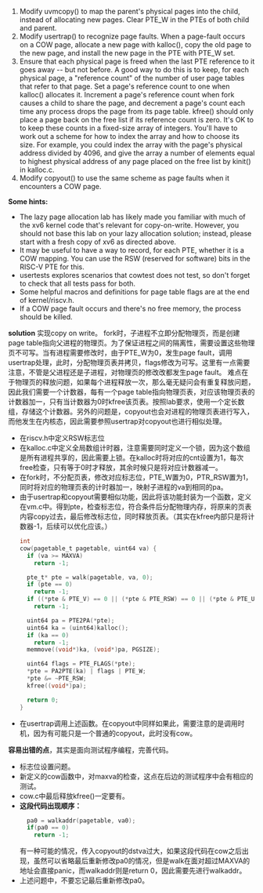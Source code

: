 1. Modify uvmcopy() to map the parent's physical pages into the child, instead of allocating new pages. Clear PTE_W in the PTEs of both child and parent.
2. Modify usertrap() to recognize page faults. When a page-fault occurs on a COW page, allocate a new page with kalloc(), copy the old page to the new page, and install the new page in the PTE with PTE_W set.
3. Ensure that each physical page is freed when the last PTE reference to it goes away -- but not before. A good way to do this is to keep, for each physical page, a "reference count" of the number of user page tables that refer to that page. Set a page's reference count to one when kalloc() allocates it. Increment a page's reference count when fork causes a child to share the page, and decrement a page's count each time any process drops the page from its page table. kfree() should only place a page back on the free list if its reference count is zero. It's OK to to keep these counts in a fixed-size array of integers. You'll have to work out a scheme for how to index the array and how to choose its size. For example, you could index the array with the page's physical address divided by 4096, and give the array a number of elements equal to highest physical address of any page placed on the free list by kinit() in kalloc.c.
4. Modify copyout() to use the same scheme as page faults when it encounters a COW page.

**Some hints:**

- The lazy page allocation lab has likely made you familiar with much of the xv6 kernel code that's relevant for copy-on-write. However, you should not base this lab on your lazy allocation solution; instead, please start with a fresh copy of xv6 as directed above.
- It may be useful to have a way to record, for each PTE, whether it is a COW mapping. You can use the RSW (reserved for software) bits in the RISC-V PTE for this.
- usertests explores scenarios that cowtest does not test, so don't forget to check that all tests pass for both.
- Some helpful macros and definitions for page table flags are at the end of kernel/riscv.h.
- If a COW page fault occurs and there's no free memory, the process should be killed.

**solution**
实现copy on write。
fork时，子进程不立即分配物理页，而是创建page table指向父进程的物理页。为了保证进程之间的隔离性，需要设置这些物理页不可写。当有进程需要修改时，由于PTE_W为0，发生page fault，调用usertrap处理，此时，分配物理页表并拷贝，flags修改为可写。这里有一点需要注意，不管是父进程还是子进程，对物理页的修改改都发生page fault。
难点在于物理页的释放问题，如果每个进程释放一次，那么毫无疑问会有重复释放问题，因此我们需要一个计数器，每有一个page table指向物理页表，对应该物理页表的计数器加一，只有当计数器为0时kfree该页表。按照lab要求，使用一个定长数组，存储这个计数器。另外的问题是，copyout也会对进程的物理页表进行写入，而他发生在内核态，因此需要参照usertrap对copyout也进行相似处理。

- 在riscv.h中定义RSW标志位
- 在kalloc.c中定义全局数组计时器，注意需要同时定义一个锁，因为这个数组是所有进程共享的，因此需要上锁。在kalloc时将对应的cnt设置为1，每次free检查，只有等于0时才释放，其余时候只是将对应计数器减一。
- 在fork时，不分配页表，修改对应标志位，PTE_W置为0，PTR_RSW置为1，同时将对应的物理页表的计时器加一，映射子进程的va到相同的pa。
- 由于usertrap和copyout需要相似功能，因此将该功能封装为一个函数，定义在vm.c中。得到pte，检查标志位，符合条件后分配物理内存，将原来的页表内容copy过去，最后修改标志位，同时释放页表。（其实在kfree内部只是将计数器-1，后续可以优化应该。）
  ```c
  int
  cow(pagetable_t pagetable, uint64 va) {
    if (va >= MAXVA)
      return -1;

    pte_t* pte = walk(pagetable, va, 0);
    if (pte == 0)
      return -1;
    if ((*pte & PTE_V) == 0 || (*pte & PTE_RSW) == 0 || (*pte & PTE_U) == 0)
      return -1;

    uint64 pa = PTE2PA(*pte);
    uint64 ka = (uint64)kalloc();
    if (ka == 0)
      return -1;
    memmove((void*)ka, (void*)pa, PGSIZE);

    uint64 flags = PTE_FLAGS(*pte);
    *pte = PA2PTE(ka) | flags | PTE_W;
    *pte &= ~PTE_RSW;
    kfree((void*)pa);

    return 0;
  }
  ```
- 在usertrap调用上述函数。在copyout中同样如果此，需要注意的是调用时机，因为有可能只是一个普通的copyout，此时没有cow。

**容易出错的点**，其实是面向测试程序编程，完善代码。
- 标志位设置问题。
- 新定义的cow函数中，对maxva的检查，这点在后边的测试程序中会有相应的测试。
- cow.c中最后释放kfree()一定要有。
- **这段代码出现顺序：**
  ```c
    pa0 = walkaddr(pagetable, va0);
    if(pa0 == 0)
      return -1;
  ```
    有一种可能的情况，传入copyout的dstva过大，如果这段代码在cow之后出现，虽然可以省略最后重新修改pa0的情况，但是walk在面对超过MAXVA的地址会直接panic，而walkaddr则是return 0，因此需要先进行walkaddr。
- 上述问题中，不要忘记最后重新修改pa0。
